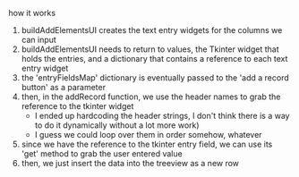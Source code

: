how it works
1. buildAddElementsUI creates the text entry widgets for the columns we can input
2. buildAddElementsUI needs to return to values, the Tkinter widget that holds the entries, and a dictionary that contains a reference to each text entry widget
3. the 'entryFieldsMap' dictionary is eventually passed to the 'add a record button' as a parameter
4. then, in the addRecord function, we use the header names to grab the reference to the tkinter widget
	* I ended up hardcoding the header strings, I don't think there is a way to do it dynamically without a lot more work)
	* I guess we could loop over them in order somehow, whatever
5. since we have the reference to the tkinter entry field, we can use its 'get' method to grab the user entered value
6. then, we just insert the data into the treeview as a new row




